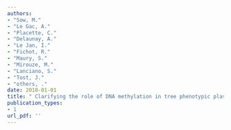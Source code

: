 ```yaml
---
authors: 
- "Sow, M."
- "Le Gac, A."
- "Placette, C."
- "Delaunay, A."
- "Le Jan, I."
- "Fichot, R."
- "Maury, S."
- "Mirouze, M."
- "Lanciano, S."
- "Tost, J."
- "others, ."
date: 2018-01-01
title: " Clarifying the role of DNA methylation in tree phenotypic plasticity "
publication_types:
- 1
url_pdf: ''
---
```

